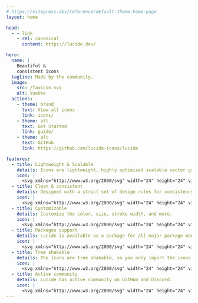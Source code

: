 ```yaml
---
# https://vitepress.dev/reference/default-theme-home-page
layout: home

head:
  - - link
    - rel: canonical
      content: https://lucide.dev/

hero:
  name: |
    Beautiful &
    consistent icons
  tagline: Made by the community.
  image:
    src: /favicon.svg
    alt: VueUse
  actions:
    - theme: brand
      text: View all icons
      link: icons/
    - theme: alt
      text: Get Started
      link: guide/
    - theme: alt
      text: GitHub
      link: https://github.com/lucide-icons/lucide

features:
  - title: Lightweight & Scalable
    details: Icons are lightweight, highly optimized scalable vector graphics (SVG).
    icon: |
      <svg xmlns="http://www.w3.org/2000/svg" width="24" height="24" viewBox="0 0 24 24" fill="none" stroke="#F56565" stroke-width="2" stroke-linecap="round" stroke-linejoin="round" class="lucide lucide-expand"><path d="m21 21-6-6m6 6v-4.8m0 4.8h-4.8"></path><path d="M3 16.2V21m0 0h4.8M3 21l6-6"></path><path d="M21 7.8V3m0 0h-4.8M21 3l-6 6"></path><path d="M3 7.8V3m0 0h4.8M3 3l6 6"></path></svg>
  - title: Clean & consistent
    details: Designed with a strict set of design rules for consistency in style and readability.
    icon: |
      <svg xmlns="http://www.w3.org/2000/svg" width="24" height="24" viewBox="0 0 24 24" fill="none" stroke="#F56565" stroke-width="2" stroke-linecap="round" stroke-linejoin="round" class="lucide lucide-aperture"><circle cx="12" cy="12" r="10"></circle><line x1="14.31" x2="20.05" y1="8" y2="17.94"></line><line x1="9.69" x2="21.17" y1="8" y2="8"></line><line x1="7.38" x2="13.12" y1="12" y2="2.06"></line><line x1="9.69" x2="3.95" y1="16" y2="6.06"></line><line x1="14.31" x2="2.83" y1="16" y2="16"></line><line x1="16.62" x2="10.88" y1="12" y2="21.94"></line></svg>
  - title: Customizable
    details: Customize the color, size, stroke width, and more.
    icon: |
      <svg xmlns="http://www.w3.org/2000/svg" width="24" height="24" viewBox="0 0 24 24" fill="none" stroke="#F56565" stroke-width="2" stroke-linecap="round" stroke-linejoin="round" class="lucide lucide-palette"><circle cx="13.5" cy="6.5" r=".5"></circle><circle cx="17.5" cy="10.5" r=".5"></circle><circle cx="8.5" cy="7.5" r=".5"></circle><circle cx="6.5" cy="12.5" r=".5"></circle><path d="M12 2C6.5 2 2 6.5 2 12s4.5 10 10 10c.926 0 1.648-.746 1.648-1.688 0-.437-.18-.835-.437-1.125-.29-.289-.438-.652-.438-1.125a1.64 1.64 0 0 1 1.668-1.668h1.996c3.051 0 5.555-2.503 5.555-5.554C21.965 6.012 17.461 2 12 2z"></path></svg>
  - title: Packages support
    details: Lucide is available as a package for all major package managers.
    icon: |
      <svg xmlns="http://www.w3.org/2000/svg" width="24" height="24" viewBox="0 0 24 24" fill="none" stroke="#F56565" stroke-width="2" stroke-linecap="round" stroke-linejoin="round" class="lucide lucide-package-check"><path d="m16 16 2 2 4-4"></path><path d="M21 10V8a2 2 0 0 0-1-1.73l-7-4a2 2 0 0 0-2 0l-7 4A2 2 0 0 0 3 8v8a2 2 0 0 0 1 1.73l7 4a2 2 0 0 0 2 0l2-1.14"></path><path d="M16.5 9.4 7.55 4.24"></path><polyline points="3.29 7 12 12 20.71 7"></polyline><line x1="12" x2="12" y1="22" y2="12"></line></svg>
  - title: Tree shakable
    details: The icons are tree shakable, so you only import the icons you use.
    icon: |
      <svg xmlns="http://www.w3.org/2000/svg" width="24" height="24" viewBox="0 0 24 24" fill="none" stroke="#F56565" stroke-width="2" stroke-linecap="round" stroke-linejoin="round" class="lucide lucide-tree-deciduous"><path d="M8 19h8a4 4 0 0 0 3.8-2.8 4 4 0 0 0-1.6-4.5c1-1.1 1-2.7.4-4-.7-1.2-2.2-2-3.6-1.7a3 3 0 0 0-3-3 3 3 0 0 0-3 3c-1.4-.2-2.9.5-3.6 1.7-.7 1.3-.5 2.9.4 4a4 4 0 0 0-1.6 4.5A4 4 0 0 0 8 19Z"></path><path d="M12 19v3"></path></svg>
  - title: Active community
    details: Lucide has active community on GitHub and Discord.
    icon: |
      <svg xmlns="http://www.w3.org/2000/svg" width="24" height="24" viewBox="0 0 24 24" fill="none" stroke="#F56565" stroke-width="2" stroke-linecap="round" stroke-linejoin="round" class="lucide lucide-users"><path d="M16 21v-2a4 4 0 0 0-4-4H6a4 4 0 0 0-4 4v2"></path><circle cx="9" cy="7" r="4"></circle><path d="M22 21v-2a4 4 0 0 0-3-3.87"></path><path d="M16 3.13a4 4 0 0 1 0 7.75"></path></svg>
---
```


<script setup>
import HomePackagesSection from './.vitepress/theme/components/home/HomePackagesSection.vue'
import HomeIconCustomizer from './.vitepress/theme/components/home/HomeIconCustomizer.vue'
import HomeTeamSection from './.vitepress/theme/components/home/HomeTeamSection.vue'
</script>

<HomePackagesSection />
<HomeIconCustomizer />
<HomeTeamSection />
